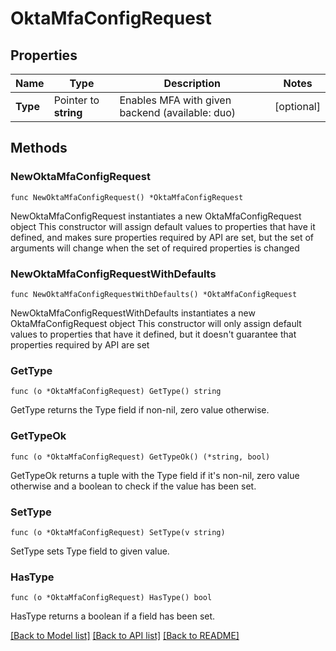 # OktaMfaConfigRequest

## Properties

Name | Type | Description | Notes
------------ | ------------- | ------------- | -------------
**Type** | Pointer to **string** | Enables MFA with given backend (available: duo) | [optional] 

## Methods

### NewOktaMfaConfigRequest

`func NewOktaMfaConfigRequest() *OktaMfaConfigRequest`

NewOktaMfaConfigRequest instantiates a new OktaMfaConfigRequest object
This constructor will assign default values to properties that have it defined,
and makes sure properties required by API are set, but the set of arguments
will change when the set of required properties is changed

### NewOktaMfaConfigRequestWithDefaults

`func NewOktaMfaConfigRequestWithDefaults() *OktaMfaConfigRequest`

NewOktaMfaConfigRequestWithDefaults instantiates a new OktaMfaConfigRequest object
This constructor will only assign default values to properties that have it defined,
but it doesn't guarantee that properties required by API are set

### GetType

`func (o *OktaMfaConfigRequest) GetType() string`

GetType returns the Type field if non-nil, zero value otherwise.

### GetTypeOk

`func (o *OktaMfaConfigRequest) GetTypeOk() (*string, bool)`

GetTypeOk returns a tuple with the Type field if it's non-nil, zero value otherwise
and a boolean to check if the value has been set.

### SetType

`func (o *OktaMfaConfigRequest) SetType(v string)`

SetType sets Type field to given value.

### HasType

`func (o *OktaMfaConfigRequest) HasType() bool`

HasType returns a boolean if a field has been set.


[[Back to Model list]](../README.md#documentation-for-models) [[Back to API list]](../README.md#documentation-for-api-endpoints) [[Back to README]](../README.md)


